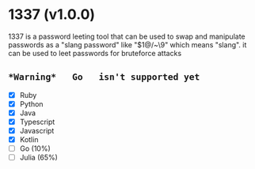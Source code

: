 # 1337 (v1.0.0)
1337 is a password leeting tool that can be used to swap and manipulate passwords as a "slang password" like "$1@/~\9" which means "slang". it can be used to leet passwords for bruteforce attacks


## ```*Warning*   Go   isn't supported yet```
- [x] Ruby
- [x] Python
- [x] Java
- [x] Typescript
- [x] Javascript
- [x] Kotlin
- [ ] Go (10%)
- [ ] Julia (65%)
